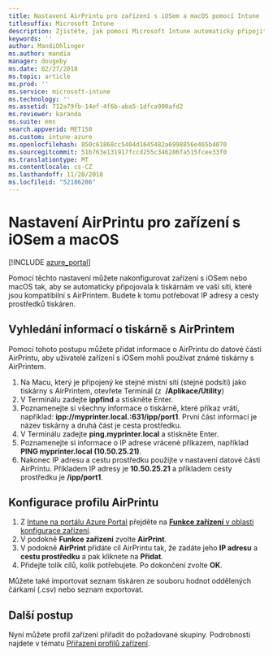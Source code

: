 ```yaml
---
title: Nastavení AirPrintu pro zařízení s iOSem a macOS pomocí Intune
titlesuffix: Microsoft Intune
description: Zjistěte, jak pomocí Microsoft Intune automaticky připojit zařízení s iOSem a macOS k tiskárnám kompatibilním s AirPrintem.
keywords: ''
author: MandiOhlinger
ms.author: mandia
manager: dougeby
ms.date: 02/27/2018
ms.topic: article
ms.prod: ''
ms.service: microsoft-intune
ms.technology: ''
ms.assetid: 712a79fb-14ef-4f6b-aba5-1dfca900afd2
ms.reviewer: karanda
ms.suite: ems
search.appverid: MET150
ms.custom: intune-azure
ms.openlocfilehash: 850c61868cc5404d1645482a6998856e465b4070
ms.sourcegitcommit: 51b763e131917fccd255c346286fa515fcee33f0
ms.translationtype: MT
ms.contentlocale: cs-CZ
ms.lasthandoff: 11/20/2018
ms.locfileid: "52186286"
---
```

# <a name="airprint-settings-for-ios-and-macos-devices"></a>Nastavení AirPrintu pro zařízení s iOSem a macOS

[!INCLUDE [azure_portal](./includes/azure_portal.md)]

Pomocí těchto nastavení můžete nakonfigurovat zařízení s iOSem nebo macOS tak, aby se automaticky připojovala k tiskárnám ve vaší síti, které jsou kompatibilní s AirPrintem. Budete k tomu potřebovat IP adresy a cesty prostředků tiskáren.

## <a name="find-airprint-printer-information"></a>Vyhledání informací o tiskárně s AirPrintem

Pomocí tohoto postupu můžete přidat informace o AirPrintu do datové části AirPrintu, aby uživatelé zařízení s iOSem mohli používat známé tiskárny s AirPrintem.

1. Na Macu, který je připojený ke stejné místní síti (stejné podsíti) jako tiskárny s AirPrintem, otevřete Terminál (z  **/Aplikace/Utility**)
2. V Terminálu zadejte **ippfind** a stiskněte Enter.
3. Poznamenejte si všechny informace o tiskárně, které příkaz vrátí, například: **ipp://myprinter.local.:631/ipp/port1**. První část informací je název tiskárny a druhá část je cesta prostředku.
4. V Terminálu zadejte **ping.myprinter.local** a stiskněte Enter.
5. Poznamenejte si informace o IP adrese vrácené příkazem, například **PING myprinter.local (10.50.25.21)**.
6. Nakonec IP adresu a cestu prostředku použijte v nastavení datové části AirPrintu. Příkladem IP adresy je **10.50.25.21** a příkladem cesty prostředku je **/ipp/port1**.

## <a name="configure-an-airprint-profile"></a>Konfigurace profilu AirPrintu

1. Z [Intune na portálu Azure Portal](https://portal.azure.com) přejděte na [**Funkce zařízení** v oblasti konfigurace zařízení](device-features-configure.md). 
1. V podokně **Funkce zařízení** zvolte **AirPrint**.
2. V podokně **AirPrint** přidáte cíl AirPrintu tak, že zadáte jeho **IP adresu** a **cestu prostředku** a pak kliknete na **Přidat**.
3. Přidejte tolik cílů, kolik potřebujete. Po dokončení zvolte **OK**.

Můžete také importovat seznam tiskáren ze souboru hodnot oddělených čárkami (.csv) nebo seznam exportovat.


## <a name="next-steps"></a>Další postup

Nyní můžete profil zařízení přiřadit do požadované skupiny. Podrobnosti najdete v tématu [Přiřazení profilů zařízení](device-profile-assign.md).